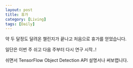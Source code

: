 ```yaml
---
layout: post
title: 휴가
category: [Living]
tags: [Daily]
---
```


약 두 달정도 달려온 챌린지가 끝나고 처음으로 휴가를 얻었습니다.

일단은 이번 주 쉬고 다음 주부터 다시 연구 시작..!

쉬면서 TensorFlow Object Detection API 설명서나 써보렵니다.
